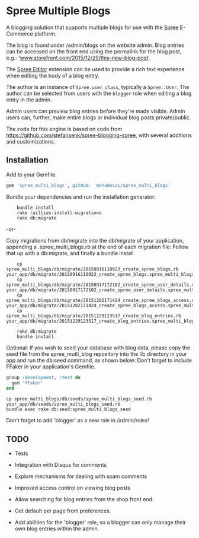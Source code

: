 Spree Multiple Blogs
==================

A blogging solution that supports multiple blogs for use with the [Spree](http://github.com/spree/spree/) E-Commerce platform.

The blog is found under /admin/blogs on the website admin. Blog entries can be accessed on the front end using the permalink for the blog post, e.g.: 'www.storefront.com/2015/12/29/this-new-blog-post'.

The [Spree Editor](http://github.com/spree/spree_editor/) extension can be used to provide a rich text experience when editing the body of a blog entry.

The author is an instance of `Spree.user_class`, typically a `Spree::User`. The author can be selected from users with the `blogger` role when editing a blog entry in the admin.

Admin users can preview blog entries before they're made visible.
Admin users can, further, make entire blogs or individual blog posts private/public.

The code for this engine is based on code from https://github.com/stefansenk/spree-blogging-spree, with several additions and customizations.


Installation
------------

Add to your Gemfile:

```ruby
gem 'spree_multi_blogs', github: 'mehadesai/spree_multi_blogs'
```

Bundle your dependencies and run the installation generator:

```shell
    bundle install
    rake railties:install:migrations
    rake db:migrate
```
-or-

Copy migrations from db/migrate into the db/migrate of your application, appending a .spree_multi_blogs.rb at the end of each migration file:
Follow that up with a db:migrate, and finally a bundle install
```shell
    cp spree_multi_blogs/db/migrate/20150916110923_create_spree_blogs.rb your_app/db/migrate/20150916110923_create_spree_blogs.spree_multi_blogs.rb
    cp spree_multi_blogs/db/migrate/20150917172102_create_spree_user_details.rb your_app/db/migrate/20150917172102_create_spree_user_details.spree_multi_blogs.rb
    cp spree_multi_blogs/db/migrate/20151202171424_create_spree_blogs_access.rb your_app/db/migrate/20151202171424_create_spree_blogs_access.spree_multi_blogs.rb
    cp spree_multi_blogs/db/migrate/20151229123517_create_blog_entries.rb your_app/db/migrate/20151229123517_create_blog_entries.spree_multi_blogs.rb

    rake db:migrate
    bundle install
```

Optional: If you wish to seed your database with blog data, please copy the seed file from the spree_mutli_blog repository into the lib directory in your app and run the db:seed command, as shown below:
Don't forget to include FFaker in your application's Gemfile.

```ruby
group :development, :test do
  gem 'ffaker'
end
```

```shell
cp spree_multi_blogs/db/seeds/spree_multi_blogs_seed.rb your_app/db/seeds/spree_multi_blogs_seed.rb
bundle exec rake db:seed:spree_multi_blogs_seed
```

Don't forget to add 'blogger' as a new role in /admin/roles!

TODO
----
- Tests

- Integration with Disqus for comments
- Explore mechanisms for dealing with spam comments

- Improved access control on viewing blog posts
- Allow searching for blog entries from the shop front end.
- Get default per page from preferences.
- Add abilities for the 'blogger' role, so a blogger can only manage their own blog entries within the admin.
